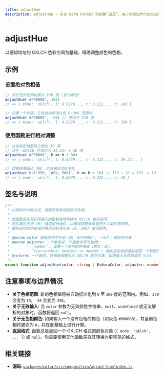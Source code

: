 ```yaml
---
title: adjustHue
description: adjustHue - 来自 Dora Pocket 的颜色“道具”，用于以感知均匀的方式调整颜色的色相。
---
```


# adjustHue

<!-- 1. 简介：一句话核心功能描述 -->

以感知均匀的 OKLCH 色彩空间为基础，精确调整颜色的色相。

<!-- 2. 示例：由核心功能和从测试用例中提炼的场景组成 -->

## 示例

### 设置绝对色相值

```typescript
// 将红色的色相设置为 180 度 (变为青色)
adjustHue('#FF0000', 180)
// => { mode: 'oklch', l: 0.6279..., c: 0.222..., h: 180 }

// 设置一个负值，它会自动标准化到 0-360 范围内
adjustHue('#FF0000', -30) // 等同于 330 度
// => { mode: 'oklch', l: 0.6279..., c: 0.222..., h: 330 }
```

### 使用函数进行相对调整

```typescript
// 在当前色相基础上增加 30 度
// 红色 (OKLCH 色相约为 29.23) + 30 度
adjustHue('#FF0000', h => h + 30)
// => { mode: 'oklch', l: 0.6279..., c: 0.222..., h: 59.23... }

// 即使结果超出 360，也会被自动标准化
adjustHue('hsl(350, 100%, 50%)', h => h + 20) // 350 + 20 = 370 -> 10
// => { mode: 'oklch', l: 0.6279..., c: 0.222..., h: 10 }
```

<!-- 3. 签名与说明：合并了签名、参数、返回值的唯一技术核心 -->

## 签名与说明

```typescript
/**
 * 以感知均匀的方式，调整任意有效颜色的色相。
 *
 * 此函数会先将任何输入颜色智能地转换为 OKLCH 色彩空间，
 * 然后再对色相 (H) 通道进行操作，以确保调整效果最符合人类视觉感知。
 * 最终返回的色相值将被自动标准化到 [0, 360) 度范围内。
 *
 * @param color 基础颜色字符串（如 '#FF0000', 'red'）或颜色对象
 * @param adjuster 一个数字或一个函数来修改色相:
 *        - `number`: 设置一个绝对的色相值（单位：度）。
 *        - `(currentHue: number) => number`: 接收当前色相值并返回一个新值的函数。
 * @returns 一个新的、色相被调整后的 OKLCH 颜色对象，如果输入无效则返回 null
 */
export function adjustHue(color: string | EsdoraColor, adjuster: number | ((currentHue: number) => number)): EsdoraColor | null
```

<!-- 4. 注意事项与边界情况：建立用户信任 -->

## 注意事项与边界情况

- **关于色相范围**: 新的色相值将被自动标准化到 `0` 至 `360` 度的范围内。例如，`370` 会变为 `10`，`-30` 会变为 `330`。
- **关于无效输入**: 当 `color` 参数为无效颜色字符串、`null`、`undefined` 或无法解析的对象时，函数将返回 `null`。
- **关于无色相颜色**: 如果输入一个没有色相的颜色（如灰色 `#808080`），其当前色相将被视为 `0`，并在此基础上进行计算。
- **返回格式**: 函数总是返回一个 OKLCH 格式的颜色对象 (`{ mode: 'oklch', ... }`) 或 `null`。你需要使用其他函数来将其转换为更常见的格式。

<!-- 5. 相关链接：提供相关函数及源码的链接 -->

## 相关链接

- **源码**: [`packages/color/src/composition/adjust-hue/index.ts`](https://github.com/esdora-js/esdora/blob/main/packages/color/src/composition/adjust-hue/index.ts)
